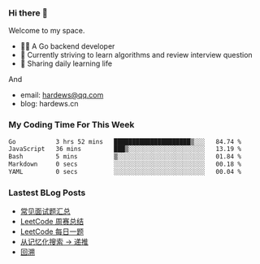 ### Hi there 👋
Welcome to my space.

- 👨‍🦲 A Go backend developer
- 📕 Currently striving to learn algorithms and review interview question
- 💪 Sharing daily learning life

And
- email: hardews@qq.com
- blog: hardews.cn

### My Coding Time For This Week
<!--START_SECTION:waka-->

```txt
Go           3 hrs 52 mins   █████████████████████▒░░░   84.74 %
JavaScript   36 mins         ███▒░░░░░░░░░░░░░░░░░░░░░   13.19 %
Bash         5 mins          ▒░░░░░░░░░░░░░░░░░░░░░░░░   01.84 %
Markdown     0 secs          ░░░░░░░░░░░░░░░░░░░░░░░░░   00.18 %
YAML         0 secs          ░░░░░░░░░░░░░░░░░░░░░░░░░   00.04 %
```

<!--END_SECTION:waka-->

### Lastest BLog Posts
<!-- BLOG-POST-LIST:START -->
- [常见面试题汇总](https://hardews.cn/interview-sum)
- [LeetCode 周赛总结](https://hardews.cn/leetcode-weekly)
- [LeetCode 每日一题](https://hardews.cn/leetcode-daily)
- [从记忆化搜索 -&gt; 递推](https://hardews.cn/dynamic-programming-1)
- [回溯](https://hardews.cn/backtracking)
<!-- BLOG-POST-LIST:END -->

<!--
**Hardews/Hardews** is a ✨ _special_ ✨ repository because its `README.md` (this file) appears on your GitHub profile.

Here are some ideas to get you started:

- 🔭 I’m currently working on ...
- 🌱 I’m currently learning ...
- 👯 I’m looking to collaborate on ...
- 🤔 I’m looking for help with ...
- 💬 Ask me about ...
- 📫 How to reach me: ...
- 😄 Pronouns: ...
- ⚡ Fun fact: ...
-->
